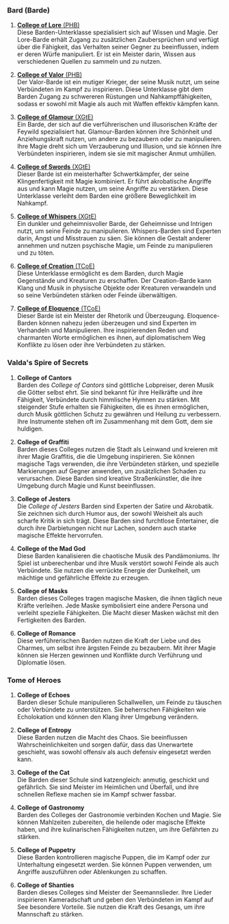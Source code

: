 
### **Bard (Barde)**

1. [**College of Lore** (PHB)](https://dnd5e.wikidot.com/bard:lore)  
	Diese Barden-Unterklasse spezialisiert sich auf Wissen und Magie. Der Lore-Barde erhält Zugang zu zusätzlichen Zaubersprüchen und verfügt über die Fähigkeit, das Verhalten seiner Gegner zu beeinflussen, indem er deren Würfe manipuliert. Er ist ein Meister darin, Wissen aus verschiedenen Quellen zu sammeln und zu nutzen.
      
2. [**College of Valor** (PHB)](https://dnd5e.wikidot.com/bard:valor)  
	Der Valor-Barde ist ein mutiger Krieger, der seine Musik nutzt, um seine Verbündeten im Kampf zu inspirieren. Diese Unterklasse gibt dem Barden Zugang zu schwereren Rüstungen und Nahkampffähigkeiten, sodass er sowohl mit Magie als auch mit Waffen effektiv kämpfen kann.
      
3. [**College of Glamour** (XGtE)](https://dnd5e.wikidot.com/bard:glamour)  
	Ein Barde, der sich auf die verführerischen und illusorischen Kräfte der Feywild spezialisiert hat. Glamour-Barden können ihre Schönheit und Anziehungskraft nutzen, um andere zu bezaubern oder zu manipulieren. Ihre Magie dreht sich um Verzauberung und Illusion, und sie können ihre Verbündeten inspirieren, indem sie sie mit magischer Anmut umhüllen.
      
4. [**College of Swords** (XGtE)](https://dnd5e.wikidot.com/bard:swords)  
   Dieser Barde ist ein meisterhafter Schwertkämpfer, der seine Klingenfertigkeit mit Magie kombiniert. Er führt akrobatische Angriffe aus und kann Magie nutzen, um seine Angriffe zu verstärken. Diese Unterklasse verleiht dem Barden eine größere Beweglichkeit im Nahkampf.
      
5. [**College of Whispers** (XGtE)](https://dnd5e.wikidot.com/bard:whisperslore)  
   Ein dunkler und geheimnisvoller Barde, der Geheimnisse und Intrigen nutzt, um seine Feinde zu manipulieren. Whispers-Barden sind Experten darin, Angst und Misstrauen zu säen. Sie können die Gestalt anderer annehmen und nutzen psychische Magie, um Feinde zu manipulieren und zu töten.
      
6. [**College of Creation** (TCoE)](https://dnd5e.wikidot.com/bard:creation)  
   Diese Unterklasse ermöglicht es dem Barden, durch Magie Gegenstände und Kreaturen zu erschaffen. Der Creation-Barde kann Klang und Musik in physische Objekte oder Kreaturen verwandeln und so seine Verbündeten stärken oder Feinde überwältigen.
      
7. [**College of Eloquence** (TCoE)](https://dnd5e.wikidot.com/bard:eloquence)  
   Dieser Barde ist ein Meister der Rhetorik und Überzeugung. Eloquence-Barden können nahezu jeden überzeugen und sind Experten im Verhandeln und Manipulieren. Ihre inspirierenden Reden und charmanten Worte ermöglichen es ihnen, auf diplomatischem Weg Konflikte zu lösen oder ihre Verbündeten zu stärken.
    

### **Valda's Spire of Secrets**

1. **College of Cantors**   
   Barden des _College of Cantors_ sind göttliche Lobpreiser, deren Musik die Götter selbst ehrt. Sie sind bekannt für ihre Heilkräfte und ihre Fähigkeit, Verbündete durch himmlische Hymnen zu stärken. Mit steigender Stufe erhalten sie Fähigkeiten, die es ihnen ermöglichen, durch Musik göttlichen Schutz zu gewähren und Heilung zu verbessern. Ihre Instrumente stehen oft im Zusammenhang mit dem Gott, dem sie huldigen.
    
2. **College of Graffiti**   
   Barden dieses Colleges nutzen die Stadt als Leinwand und kreieren mit ihrer Magie Graffitis, die die Umgebung inspirieren. Sie können magische Tags verwenden, die ihre Verbündeten stärken, und spezielle Markierungen auf Gegner anwenden, um zusätzlichen Schaden zu verursachen. Diese Barden sind kreative Straßenkünstler, die ihre Umgebung durch Magie und Kunst beeinflussen.
      
3. **College of Jesters**   
   Die _College of Jesters_ Barden sind Experten der Satire und Akrobatik. Sie zeichnen sich durch Humor aus, der sowohl Weisheit als auch scharfe Kritik in sich trägt. Diese Barden sind furchtlose Entertainer, die durch ihre Darbietungen nicht nur Lachen, sondern auch starke magische Effekte hervorrufen.
      
4. **College of the Mad God**   
   Diese Barden kanalisieren die chaotische Musik des Pandämoniums. Ihr Spiel ist unberechenbar und ihre Musik verstört sowohl Feinde als auch Verbündete. Sie nutzen die verrückte Energie der Dunkelheit, um mächtige und gefährliche Effekte zu erzeugen.
      
5. **College of Masks**   
   Barden dieses Colleges tragen magische Masken, die ihnen täglich neue Kräfte verleihen. Jede Maske symbolisiert eine andere Persona und verleiht spezielle Fähigkeiten. Die Macht dieser Masken wächst mit den Fertigkeiten des Barden.
      
6. **College of Romance**   
   Diese verführerischen Barden nutzen die Kraft der Liebe und des Charmes, um selbst ihre ärgsten Feinde zu bezaubern. Mit ihrer Magie können sie Herzen gewinnen und Konflikte durch Verführung und Diplomatie lösen.


### **Tome of Heroes**

1. **College of Echoes**  
    Barden dieser Schule manipulieren Schallwellen, um Feinde zu täuschen oder Verbündete zu unterstützen. Sie beherrschen Fähigkeiten wie Echolokation und können den Klang ihrer Umgebung verändern.
      
2. **College of Entropy**  
    Diese Barden nutzen die Macht des Chaos. Sie beeinflussen Wahrscheinlichkeiten und sorgen dafür, dass das Unerwartete geschieht, was sowohl offensiv als auch defensiv eingesetzt werden kann.
      
3. **College of the Cat**  
    Die Barden dieser Schule sind katzengleich: anmutig, geschickt und gefährlich. Sie sind Meister im Heimlichen und Überfall, und ihre schnellen Reflexe machen sie im Kampf schwer fassbar.
      
4. **College of Gastronomy**  
    Barden des Colleges der Gastronomie verbinden Kochen und Magie. Sie können Mahlzeiten zubereiten, die heilende oder magische Effekte haben, und ihre kulinarischen Fähigkeiten nutzen, um ihre Gefährten zu stärken.
      
5. **College of Puppetry**  
    Diese Barden kontrollieren magische Puppen, die im Kampf oder zur Unterhaltung eingesetzt werden. Sie können Puppen verwenden, um Angriffe auszuführen oder Ablenkungen zu schaffen.
      
6. **College of Shanties**  
    Barden dieses Colleges sind Meister der Seemannslieder. Ihre Lieder inspirieren Kameradschaft und geben den Verbündeten im Kampf auf See besondere Vorteile. Sie nutzen die Kraft des Gesangs, um ihre Mannschaft zu stärken.